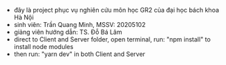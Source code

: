- đây là project phục vụ nghiên cứu môn học GR2 của đại học bách khoa Hà Nội
- sinh viên: Trần Quang Minh, MSSV: 20205102
- giảng viên hướng dẫn: TS. Đỗ Bá Lâm
- direct to Client and Server folder, open terminal, run: "npm install" to install node modules
- then run: "yarn dev" in both Client and Server
